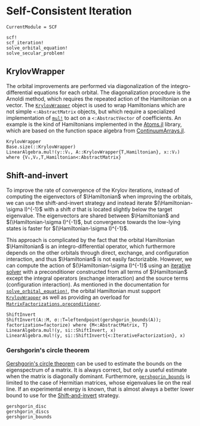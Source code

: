 # Self-Consistent Iteration

```@meta
CurrentModule = SCF
```

```@docs
scf!
scf_iteration!
solve_orbital_equation!
solve_secular_problem!
```

## KrylovWrapper

The orbital improvements are performed via diagonalization of the
integro-differential equations for each orbital. The diagonalization
procedure is the Arnoldi method, which requires the repeated action of
the Hamiltonian on a vector. The [`KrylovWrapper`](@ref) object is
used to wrap Hamiltonians which are not simple `<:AbstractMatrix`
objects, but which require a specialized implementation of
[`mul!`](@ref) to act on a `<:AbstractVector` of coefficients. An
example is the kind of Hamiltonians implemented in the
[Atoms.jl](https://github.com/JuliaAtoms/Atoms.jl) library, which are
based on the function space algebra from
[ContinuumArrays.jl](https://github.com/JuliaApproximation/ContinuumArrays.jl).

```@docs
KrylovWrapper
Base.size(::KrylovWrapper)
LinearAlgebra.mul!(y::V₁, A::KrylovWrapper{T,Hamiltonian}, x::V₂) where {V₁,V₂,T,Hamiltonian<:AbstractMatrix}
```

## Shift-and-invert

To improve the rate of convergence of the Krylov iterations, instead
of computing the eigenvectors of $\Hamiltonian$ when improving the
orbitals, we can use the shift-and-invert strategy and instead iterate
$(\Hamiltonian-\sigma I)^{-1}$ with a shift $\sigma$ that is located
slightly below the target eigenvalue. The eigenvectors are shared
between $\Hamiltonian$ and $(\Hamiltonian-\sigma I)^{-1}$, but
convergence towards the low-lying states is faster for
$(\Hamiltonian-\sigma I)^{-1}$.

This approach is complicated by the fact that the orbital Hamiltonian
$\Hamiltonian$ is an integro-differential operator, which furthermore
depends on the other orbitals through direct, exchange, and
configuration interaction, and thus $\Hamiltonian$ is not easily
factorizable. However, we can compute the action of
$(\Hamiltonian-\sigma I)^{-1}$ using an [iterative
solver](https://github.com/JuliaMath/IterativeSolvers.jl) with a
preconditioner constructed from all terms of $\Hamiltonian$ except the
integral operators (exchange interaction) and the source terms
(configuration interaction). As mentioned in the documentation for
[`solve_orbital_equation!`](@ref), the orbital Hamiltonian must
support [`KrylovWrapper`](@ref) as well as providing an overload for
[`MatrixFactorizations.preconditioner`](https://github.com/jagot/MatrixFactorizations.jl).

```@docs
ShiftInvert
ShiftInvert(A::M, σ::T=leftendpoint(gershgorin_bounds(A)); factorization=factorize) where {M<:AbstractMatrix, T}
LinearAlgebra.mul!(y, si::ShiftInvert, x)
LinearAlgebra.mul!(y, si::ShiftInvert{<:IterativeFactorization}, x)
```

### Gershgorin's circle theorem
[Gershgorin's circle
theorem](https://en.wikipedia.org/wiki/Gershgorin_circle_theorem) can
be used to estimate the bounds on the eigenspectrum of a matrix. It is
always correct, but only a useful estimate when the matrix is
diagonally dominant. Furthermore, [`gershgorin_bounds`](@ref) is
limited to the case of Hermitian matrices, whose eigenvalues lie on
the real line. If an experimental energy is known, that is almost
always a better lower bound to use for the [Shift-and-invert](@ref)
strategy.

```@docs
gershgorin_disc
gershgorin_discs
gershgorin_bounds
```
